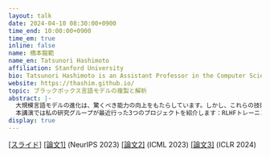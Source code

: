```yaml
---
layout: talk
date: 2024-04-10 08:30:00+0900
time_end: 10:00:00+0900
time_em: true
inline: false
name: 橋本龍範
name_en: Tatsunori Hashimoto
affiliation: Stanford University
bio: Tatsunori Hashimoto is an Assistant Professor in the Computer Science Department at Stanford University. He is a member of the statistical machine learning and natural language processing groups at Stanford and his work focuses on statistical approaches to improving and understanding language models. Work from his group spans many areas, including instruction-following and controllable language models, differentially private fine-tuning, and benchmarks for LM safety and capabilities. He received his Ph.D. at MIT under the supervision of Tommi Jaakkola and David Gifford, and is a Kavli fellow, a Sony and Amazon research award winner, and his work has been recognized with best paper awards at ICML and CHI.
website: https://thashim.github.io/
topic: ブラックボックス言語モデルの複製と解析
abstract: |-
  大規模言語モデルの進化は、驚くべき能力の向上をもたらしています。しかし、これらの技術が商業化される過程で、透明性が徐々に失われてきました。最新の言語モデルはブラックボックス化され、そのトレーニングアルゴリズムやデータアノテーション、使用データの詳細には多くの未解明の点があります。  
  本講演では私の研究グループが最近行った3つのプロジェクトを紹介します：RLHFトレーニングプロセス（AlpacaFarm）の再現、言語モデルを用いて事前トレーニングとRLHFデータに反映される意見の源を探る（OpinionQA）、そして言語モデルのテストセット汚染を発見、証明するアルゴリズムの開発。このようなプロジェクトを通じて今後のブラックボックス言語モデルをどう研究するかに関する意見も述べたいと思います。
display: true
---
```

[[スライド]](./assets/pdf/tatsunori_hashimoto_slides.pdf) [[論文1]](https://arxiv.org/abs/2305.14387) (NeurIPS 2023) [[論文2]](https://arxiv.org/abs/2303.17548) (ICML 2023) [[論文3]](https://arxiv.org/abs/2310.17623) (ICLR 2024)
